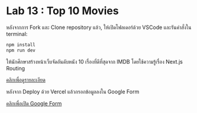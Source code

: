 # Lab 13 : Top 10 Movies

หลังจากการ Fork และ Clone repository แล้ว, ให้เปิดโฟลเดอร์ด้วย VSCode และรันคำสั่งใน terminal:

```bash
npm install
npm run dev
```

ให้นักศึกษาสร้างหน้าเว็บจัดอันดับหนัง 10 เรื่องที่ดีที่สุดจาก IMDB โดยใช้ความรู้เรื่อง Next.js Routing

[คลิกเพื่อดูรายละเอียด](https://o365cmu-my.sharepoint.com/:b:/g/personal/chayanin_s_cmu_ac_th1/EUh-aINKgfxDi6s4_oYjRQUBdoJ9ywchbtJX9JhKfGF5iw?e=BecyGl)

หลังจาก Deploy ด้วย Vercel แล้วกรอกข้อมูลลงใน Google Form

[คลิกเพื่อเปิด Google Form](https://forms.gle/LfsyfpVY8SewJqd98)
